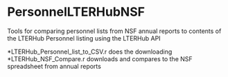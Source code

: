 # PersonnelLTERHubNSF
Tools for comparing personnel lists from NSF annual reports to contents of the LTERHub Personnel listing using the LTERHub API

*LTERHub_Personnel_list_to_CSV.r does the downloading
*LTERHub_NSF_Compare.r downloads and compares to the NSF spreadsheet from annual reports
